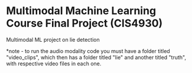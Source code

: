 # Multimodal Machine Learning Course Final Project (CIS4930)
Multimodal ML project on lie detection

*note - to run the audio modality code you must have a folder titled "video_clips", which then has a folder titled "lie" and another titled "truth", with respective video files in each one.
